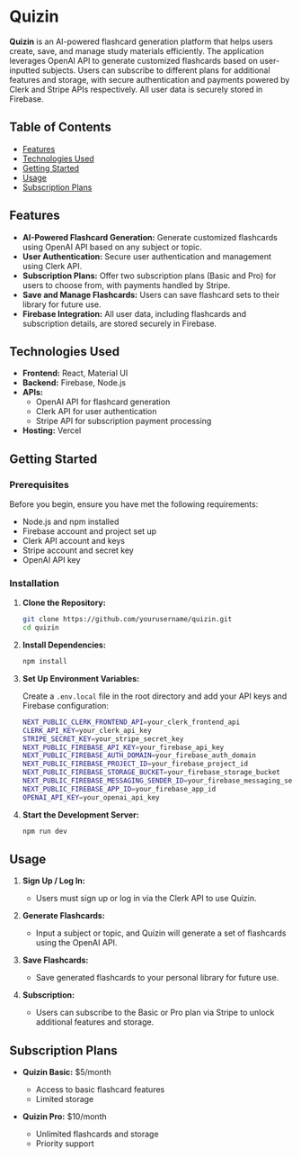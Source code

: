 # Quizin

**Quizin** is an AI-powered flashcard generation platform that helps users create, save, and manage study materials efficiently. The application leverages OpenAI API to generate customized flashcards based on user-inputted subjects. Users can subscribe to different plans for additional features and storage, with secure authentication and payments powered by Clerk and Stripe APIs respectively. All user data is securely stored in Firebase.

## Table of Contents

- [Features](#features)
- [Technologies Used](#technologies-used)
- [Getting Started](#getting-started)
- [Usage](#usage)
- [Subscription Plans](#subscription-plans)


## Features

- **AI-Powered Flashcard Generation:** Generate customized flashcards using OpenAI API based on any subject or topic.
- **User Authentication:** Secure user authentication and management using Clerk API.
- **Subscription Plans:** Offer two subscription plans (Basic and Pro) for users to choose from, with payments handled by Stripe.
- **Save and Manage Flashcards:** Users can save flashcard sets to their library for future use.
- **Firebase Integration:** All user data, including flashcards and subscription details, are stored securely in Firebase.

## Technologies Used

- **Frontend:** React, Material UI
- **Backend:** Firebase, Node.js
- **APIs:** 
  - OpenAI API for flashcard generation
  - Clerk API for user authentication
  - Stripe API for subscription payment processing
- **Hosting:** Vercel

## Getting Started

### Prerequisites

Before you begin, ensure you have met the following requirements:

- Node.js and npm installed
- Firebase account and project set up
- Clerk API account and keys
- Stripe account and secret key
- OpenAI API key

### Installation

1. **Clone the Repository:**

    ```bash
    git clone https://github.com/yourusername/quizin.git
    cd quizin
    ```

2. **Install Dependencies:**

    ```bash
    npm install
    ```

3. **Set Up Environment Variables:**

   Create a `.env.local` file in the root directory and add your API keys and Firebase configuration:

    ```bash
    NEXT_PUBLIC_CLERK_FRONTEND_API=your_clerk_frontend_api
    CLERK_API_KEY=your_clerk_api_key
    STRIPE_SECRET_KEY=your_stripe_secret_key
    NEXT_PUBLIC_FIREBASE_API_KEY=your_firebase_api_key
    NEXT_PUBLIC_FIREBASE_AUTH_DOMAIN=your_firebase_auth_domain
    NEXT_PUBLIC_FIREBASE_PROJECT_ID=your_firebase_project_id
    NEXT_PUBLIC_FIREBASE_STORAGE_BUCKET=your_firebase_storage_bucket
    NEXT_PUBLIC_FIREBASE_MESSAGING_SENDER_ID=your_firebase_messaging_sender_id
    NEXT_PUBLIC_FIREBASE_APP_ID=your_firebase_app_id
    OPENAI_API_KEY=your_openai_api_key
    ```

4. **Start the Development Server:**

    ```bash
    npm run dev
    ```

## Usage

1. **Sign Up / Log In:**
   - Users must sign up or log in via the Clerk API to use Quizin.

2. **Generate Flashcards:**
   - Input a subject or topic, and Quizin will generate a set of flashcards using the OpenAI API.

3. **Save Flashcards:**
   - Save generated flashcards to your personal library for future use.

4. **Subscription:**
   - Users can subscribe to the Basic or Pro plan via Stripe to unlock additional features and storage.

## Subscription Plans

- **Quizin Basic:** $5/month
  - Access to basic flashcard features
  - Limited storage

- **Quizin Pro:** $10/month
  - Unlimited flashcards and storage
  - Priority support

